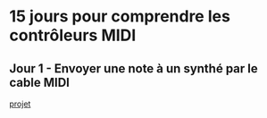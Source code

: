 # 15 jours pour comprendre les contrôleurs MIDI

## Jour 1 - Envoyer une note à un synthé par le cable MIDI

[projet](./jour01)
